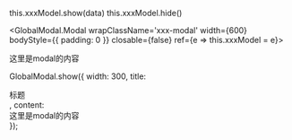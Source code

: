 
this.xxxModel.show(data)
this.xxxModel.hide()


<GlobalModal.Modal wrapClassName='xxx-modal' width={600} bodyStyle={{ padding: 0 }} closable={false} ref={e => this.xxxModel = e}>
 <div>这里是modal的内容</div>
</GlobalModal.Modal>


  GlobalModal.show({
        width: 300,
        title: <div>标题</div>,
        content: <div>
            <div>这里是modal的内容</div>
        </div>
    });